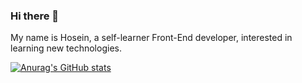 ### Hi there 👋

My name is Hosein, a self-learner Front-End developer, interested in learning new technologies. 


[![Anurag's GitHub stats](https://github-readme-stats.vercel.app/api?username=hoseinABH98&show_icons=true&theme=Gradient)](https://github.com/hoseinABH98/github-readme-stats)



